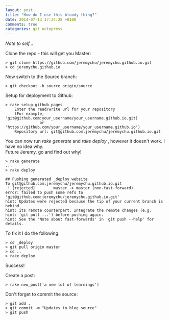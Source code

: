 ```yaml
---
layout: post
title: "How do I use this bloody thing?"
date: 2014-07-13 17:34:28 +0100
comments: true
categories: git octopress
---
```


_Note to self..._

Clone the repo - this will get you Master:

```
> git clone https://github.com/jeremychu/jeremychu.github.io.git
> cd jeremychu.github.io
```

Now switch to the Source branch:

```
> git checkout -b source origin/source
```

Setup for deployment to Github:

```
> rake setup_github_pages
	Enter the read/write url for your repository
	(For example, 'git@github.com:your_username/your_username.github.io.git)
	           or 'https://github.com/your_username/your_username.github.io')
	Repository url: git@github.com:jeremychu/jeremychu.github.io.git
```

You can now run _rake generate_ and _rake deploy_ , however it doesn't work.  I have no idea why.  
Future Jeremy, go and find out why!

```
> rake generate
...
> rake deploy

## Pushing generated _deploy website
To git@github.com:jeremychu/jeremychu.github.io.git
 ! [rejected]        master -> master (non-fast-forward)
error: failed to push some refs to 'git@github.com:jeremychu/jeremychu.github.io.git'
hint: Updates were rejected because the tip of your current branch is behind
hint: its remote counterpart. Integrate the remote changes (e.g.
hint: 'git pull ...') before pushing again.
hint: See the 'Note about fast-forwards' in 'git push --help' for details.
```

To fix it I do the following:
```
> cd _deploy
> git pull origin master
> cd ..
> rake deploy
```
Success!


Create a post:

```
> rake new_post['a new lot of learnings']
```

Don't forget to commit the source:

```
> git add .
> git commit -m "Updates to blog source"
> git push
```


